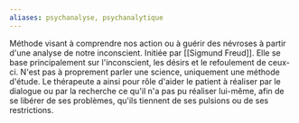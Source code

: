 ```yaml
---
aliases: psychanalyse, psychanalytique
---
```

Méthode visant à comprendre nos action ou à guérir des névroses à partir d'une analyse de notre inconscient. Initiée par [[Sigmund Freud]]. Elle se base principalement sur l'inconscient, les désirs et le refoulement de ceux-ci.
N'est pas à proprement parler une science, uniquement une méthode d'étude.
Le thérapeute a ainsi pour rôle d'aider le patient à réaliser par le dialogue ou par la recherche ce qu'il n'a pas pu réaliser lui-même, afin de se libérer de ses problèmes, qu'ils tiennent de ses pulsions ou de ses restrictions.